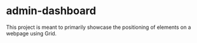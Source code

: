 # admin-dashboard
This project is meant to primarily showcase the positioning of elements on a webpage using Grid.
